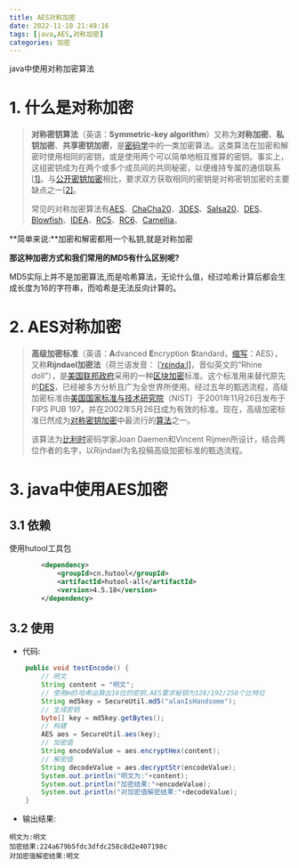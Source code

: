 ```yaml
---
title: AES对称加密
date: 2022-11-10 21:49:16
tags: [java,AES,对称加密]
categories: 加密
---
```

java中使用对称加密算法
<!-- more -->
# 1. 什么是对称加密

> **对称密钥算法**（英语：**Symmetric-key algorithm**）又称为**对称加密**、**私钥加密**、**共享密钥加密**，是[密码学](https://zh.wikipedia.org/wiki/密碼學)中的一类加密算法。这类算法在加密和解密时使用相同的密钥，或是使用两个可以简单地相互推算的密钥。事实上，这组密钥成为在两个或多个成员间的共同秘密，以便维持专属的通信联系[[1\]](https://zh.wikipedia.org/zh-my/對稱密鑰加密#cite_note-1)。与[公开密钥加密](https://zh.wikipedia.org/wiki/公开密钥加密)相比，要求双方获取相同的密钥是对称密钥加密的主要缺点之一[[2\]](https://zh.wikipedia.org/zh-my/對稱密鑰加密#cite_note-2)。
>
> 常见的对称加密算法有[AES](https://zh.wikipedia.org/wiki/高级加密标准)、[ChaCha20](https://zh.wikipedia.org/wiki/Salsa20)、[3DES](https://zh.wikipedia.org/wiki/3DES)、[Salsa20](https://zh.wikipedia.org/wiki/Salsa20)、[DES](https://zh.wikipedia.org/wiki/資料加密標準)、[Blowfish](https://zh.wikipedia.org/wiki/Blowfish)、[IDEA](https://zh.wikipedia.org/wiki/國際資料加密演算法)、[RC5](https://zh.wikipedia.org/wiki/RC5)、[RC6](https://zh.wikipedia.org/wiki/RC6)、[Camellia](https://zh.wikipedia.org/wiki/Camellia)。

**简单来说:**加密和解密都用一个私钥,就是对称加密

**那这种加密方式和我们常用的MD5有什么区别呢?**

MD5实际上并不是加密算法,而是哈希算法，无论什么值，经过哈希计算后都会生成长度为16的字符串，而哈希是无法反向计算的。

# 2. AES对称加密

> **高级加密标准**（英语：**A**dvanced **E**ncryption **S**tandard，[缩写](https://zh.wikipedia.org/wiki/缩写)：AES），又称**Rijndael加密法**（荷兰语发音： [[ˈrɛindaːl\]](https://zh.wikipedia.org/wiki/Help:荷蘭語國際音標)，音似英文的“Rhine doll”），是[美国联邦政府](https://zh.wikipedia.org/wiki/美国联邦政府)采用的一种[区块加密](https://zh.wikipedia.org/wiki/區塊加密)标准。这个标准用来替代原先的[DES](https://zh.wikipedia.org/wiki/DES)，已经被多方分析且广为全世界所使用。经过五年的甄选流程，高级加密标准由[美国国家标准与技术研究院](https://zh.wikipedia.org/wiki/美国国家标准与技术研究院)（NIST）于2001年11月26日发布于FIPS PUB 197，并在2002年5月26日成为有效的标准。现在，高级加密标准已然成为[对称密钥加密](https://zh.wikipedia.org/wiki/对称密钥加密)中最流行的[算法](https://zh.wikipedia.org/wiki/演算法)之一。
>
> 该算法为[比利时](https://zh.wikipedia.org/wiki/比利时)密码学家Joan Daemen和Vincent Rijmen所设计，结合两位作者的名字，以Rijndael为名投稿高级加密标准的甄选流程。

# 3. java中使用AES加密

## 3.1 依赖

使用hutool工具包

```xml
        <dependency>
            <groupId>cn.hutool</groupId>
            <artifactId>hutool-all</artifactId>
            <version>4.5.18</version>
        </dependency>
```



## 3.2 使用

- 代码:

```java
    public void testEncode() {
        // 明文
        String content = "明文";
        // 使用md5哈希运算出16位的密钥,AES要求秘钥为128/192/256个比特位
        String md5key = SecureUtil.md5("alanIsHandsome");
        // 生成密钥
        byte[] key = md5key.getBytes();
        // 构建
        AES aes = SecureUtil.aes(key);
        // 加密值
        String encodeValue = aes.encryptHex(content);
        // 解密值
        String decodeValue = aes.decryptStr(encodeValue);
        System.out.println("明文为:"+content);
        System.out.println("加密结果:"+encodeValue);
        System.out.println("对加密值解密结果:"+decodeValue);
    }
```

- 输出结果:

```shell
明文为:明文
加密结果:224a679b5fdc3dfdc258c8d2e407198c
对加密值解密结果:明文
```